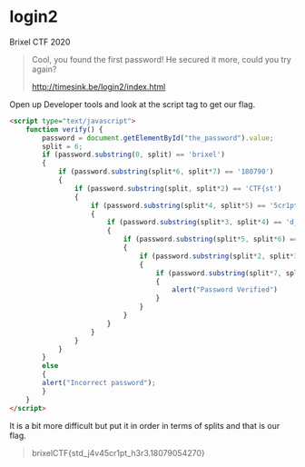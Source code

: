 # login2

Brixel CTF 2020

>Cool, you found the first password! He secured it more, could you try again?
>
>http://timesink.be/login2/index.html

Open up Developer tools and look at the script tag to get our flag.

```html
<script type="text/javascript">
	function verify() {
		password = document.getElementById("the_password").value;
		split = 6;
		if (password.substring(0, split) == 'brixel') 
		{
			if (password.substring(split*6, split*7) == '180790') 
			{
				if (password.substring(split, split*2) == 'CTF{st') 
				{
					if (password.substring(split*4, split*5) == '5cr1pt') 
					{
						if (password.substring(split*3, split*4) == 'd_j4v4') 
						{
							if (password.substring(split*5, split*6) == '_h3r3.') 
							{
								if (password.substring(split*2, split*3) == '1ll_b4') 
								{
									if (password.substring(split*7, split*8) == '54270}') 
									{
										alert("Password Verified")
									}
								}
							}
						}
					}
				}
			}
		}
		else 
		{
		alert("Incorrect password");
		}
	}
</script>
```

It is a bit more difficult but put it in order in terms of splits and that is our flag.

> brixelCTF{std_j4v45cr1pt_h3r3.18079054270}